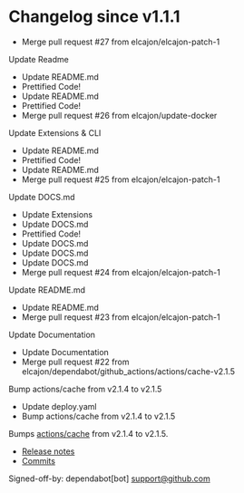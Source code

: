 # Changelog since v1.1.1
- Merge pull request #27 from elcajon/elcajon-patch-1

Update Readme 
- Update README.md 
- Prettified Code! 
- Update README.md 
- Prettified Code! 
- Merge pull request #26 from elcajon/update-docker

Update Extensions & CLI 
- Update README.md 
- Prettified Code! 
- Update README.md 
- Merge pull request #25 from elcajon/elcajon-patch-1

Update DOCS.md 
- Update Extensions 
- Update DOCS.md 
- Prettified Code! 
- Update DOCS.md 
- Update DOCS.md 
- Update DOCS.md 
- Merge pull request #24 from elcajon/elcajon-patch-1

Update README.md 
- Update README.md 
- Merge pull request #23 from elcajon/elcajon-patch-1

Update Documentation 
- Update Documentation 
- Merge pull request #22 from elcajon/dependabot/github_actions/actions/cache-v2.1.5

Bump actions/cache from v2.1.4 to v2.1.5 
- Update deploy.yaml 
- Bump actions/cache from v2.1.4 to v2.1.5

Bumps [actions/cache](https://github.com/actions/cache) from v2.1.4 to v2.1.5.
- [Release notes](https://github.com/actions/cache/releases)
- [Commits](https://github.com/actions/cache/compare/v2.1.4...1a9e2138d905efd099035b49d8b7a3888c653ca8)

Signed-off-by: dependabot[bot] <support@github.com> 
